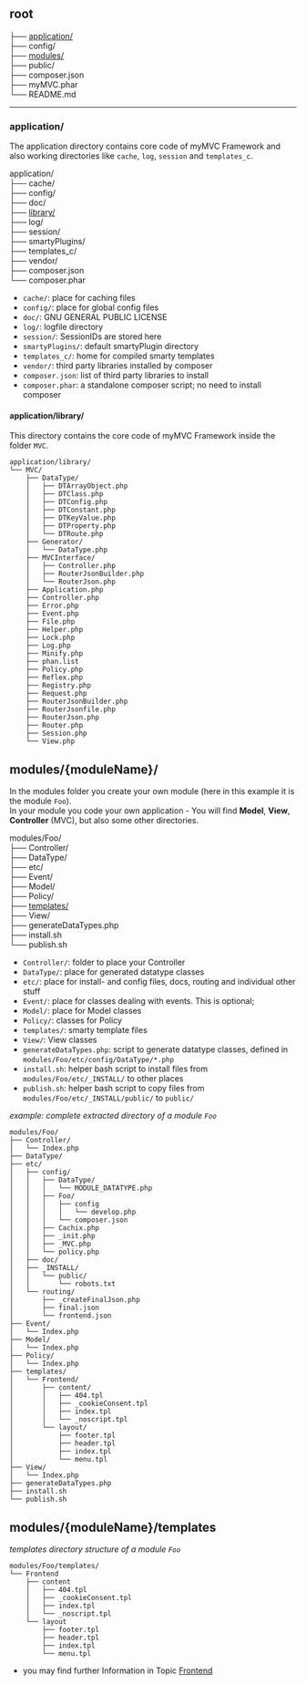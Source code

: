 <!--[:Getting Started]-->

## root

├── [application/](#application)  
├── config/  
├── [modules/](#modules-moduleName)  
├── public/  
├── composer.json  
├── myMVC.phar  
└── README.md  

---

<a name="application"></a>
### application/ 

The application directory contains core code of myMVC Framework and also working directories like `cache`, `log`, `session` and `templates_c`.

application/  
├── cache/  
├── config/  
├── doc/  
├── [library/](#application-library)  
├── log/  
├── session/  
├── smartyPlugins/  
├── templates_c/  
├── vendor/  
├── composer.json  
└── composer.phar  

- `cache/`: place for caching files
- `config/`: place for global config files
- `doc/`: GNU GENERAL PUBLIC LICENSE
- `log/`: logfile directory
- `session/`: SessionIDs are stored here
- `smartyPlugins/`: default smartyPlugin directory
- `templates_c/`: home for compiled smarty templates
- `vendor/`: third party libraries installed by composer
- `composer.json`: list of third party libraries to install
- `composer.phar`: a standalone composer script; no need to install composer


<a name="application-library"></a>
#### application/library/ 

This directory contains the core code of myMVC Framework inside the folder `MVC`.

~~~
application/library/
└── MVC/
    ├── DataType/
    │   ├── DTArrayObject.php
    │   ├── DTClass.php
    │   ├── DTConfig.php
    │   ├── DTConstant.php
    │   ├── DTKeyValue.php
    │   ├── DTProperty.php
    │   └── DTRoute.php
    ├── Generator/
    │   └── DataType.php
    ├── MVCInterface/
    │   ├── Controller.php
    │   ├── RouterJsonBuilder.php
    │   └── RouterJson.php
    ├── Application.php
    ├── Controller.php
    ├── Error.php
    ├── Event.php
    ├── File.php
    ├── Helper.php
    ├── Lock.php
    ├── Log.php
    ├── Minify.php
    ├── phan.list
    ├── Policy.php
    ├── Reflex.php
    ├── Registry.php
    ├── Request.php
    ├── RouterJsonBuilder.php
    ├── RouterJsonfile.php
    ├── RouterJson.php
    ├── Router.php
    ├── Session.php
    └── View.php
~~~

<a name="modules-moduleName"></a>
## modules/{moduleName}/ 

In the modules folder you create your own module (here in this example it is the module `Foo`).  
In your module you code your own application - You will find **Model**, **View**, **Controller** (MVC), but also some other directories.

modules/Foo/  
├── Controller/  
├── DataType/  
├── etc/  
├── Event/  
├── Model/  
├── Policy/  
├── [templates/](#modules-moduleName-templates)  
├── View/  
├── generateDataTypes.php  
├── install.sh  
└── publish.sh  

- `Controller/`: folder to place your Controller
- `DataType/`: place for generated datatype classes
- `etc/`: place for install- and config files, docs, routing and individual other stuff
- `Event/`: place for classes dealing with events. This is optional;
- `Model/`: place for Model classes
- `Policy/`: classes for Policy
- `templates/`: smarty template files
- `View/`: View classes
- `generateDataTypes.php`: script to generate datatype classes, defined in `modules/Foo/etc/config/DataType/*.php`
- `install.sh`: helper bash script to install files from `modules/Foo/etc/_INSTALL/` to other places
- `publish.sh`: helper bash script to copy files from `modules/Foo/etc/_INSTALL/public/` to `public/`

_example: complete extracted directory of a module `Foo`_  
~~~
modules/Foo/
├── Controller/
│   └── Index.php
├── DataType/
├── etc/
│   ├── config/
│   │   ├── DataType/
│   │   │   └── MODULE_DATATYPE.php
│   │   ├── Foo/
│   │   │   ├── config
│   │   │   │   └── develop.php
│   │   │   └── composer.json
│   │   ├── Cachix.php
│   │   ├── _init.php
│   │   ├── _MVC.php
│   │   └── policy.php
│   ├── doc/
│   ├── _INSTALL/
│   │   └── public/
│   │       └── robots.txt
│   └── routing/
│       ├── _createFinalJson.php
│       ├── final.json
│       └── frontend.json
├── Event/
│   └── Index.php
├── Model/
│   └── Index.php
├── Policy/
│   └── Index.php
├── templates/
│   └── Frontend/
│       ├── content/
│       │   ├── 404.tpl
│       │   ├── _cookieConsent.tpl
│       │   ├── index.tpl
│       │   └── _noscript.tpl
│       └── layout/
│           ├── footer.tpl
│           ├── header.tpl
│           ├── index.tpl
│           └── menu.tpl
├── View/
│   └── Index.php
├── generateDataTypes.php
├── install.sh
└── publish.sh
~~~

<a name="modules-moduleName-templates"></a>
## modules/{moduleName}/templates 

_templates directory structure of a module `Foo`_  
~~~
modules/Foo/templates/
└── Frontend
    ├── content
    │   ├── 404.tpl
    │   ├── _cookieConsent.tpl
    │   ├── index.tpl
    │   └── _noscript.tpl
    └── layout
        ├── footer.tpl
        ├── header.tpl
        ├── index.tpl
        └── menu.tpl
~~~
- you may find further Information in Topic [Frontend](/frontend/)